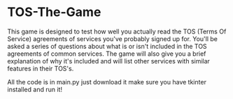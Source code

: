 # TOS-The-Game

This game is designed to test how well you actually read the TOS (Terms Of Service) agreements of services you've probably signed up for. 
You'll be asked a series of questions about what is or isn't included in the TOS agreements of common services. 
The game will also give you a brief explanation of why it's included and will list other services with similar features in their TOS's.

All the code is in main.py just download it make sure you have tkinter installed and run it!
